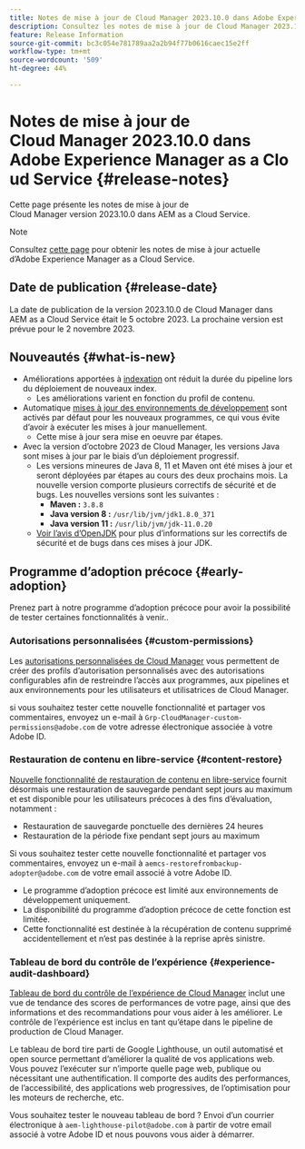 ```yaml
---
title: Notes de mise à jour de Cloud Manager 2023.10.0 dans Adobe Experience Manager as a Cloud Service
description: Consultez les notes de mise à jour de Cloud Manager 2023.10.0 dans AEM as a Cloud Service.
feature: Release Information
source-git-commit: bc3c054e781789aa2a2b94f77b0616caec15e2ff
workflow-type: tm+mt
source-wordcount: '509'
ht-degree: 44%

---
```



# Notes de mise à jour de Cloud Manager 2023.10.0 dans Adobe Experience Manager as a Cloud Service {#release-notes}

Cette page présente les notes de mise à jour de Cloud Manager version 2023.10.0 dans AEM as a Cloud Service.

>[!NOTE]
>
>Consultez [cette page](/help/release-notes/release-notes-cloud/release-notes-current.md) pour obtenir les notes de mise à jour actuelle d’Adobe Experience Manager as a Cloud Service.

## Date de publication {#release-date}

La date de publication de la version 2023.10.0 de Cloud Manager dans AEM as a Cloud Service était le 5 octobre 2023. La prochaine version est prévue pour le 2 novembre 2023.

## Nouveautés {#what-is-new}

* Améliorations apportées à [indexation](/help/operations/indexing.md) ont réduit la durée du pipeline lors du déploiement de nouveaux index.
   * Les améliorations varient en fonction du profil de contenu.
* Automatique [mises à jour des environnements de développement](/help/implementing/cloud-manager/manage-environments.md#updating-environments) sont activés par défaut pour les nouveaux programmes, ce qui vous évite d’avoir à exécuter les mises à jour manuellement.
   * Cette mise à jour sera mise en oeuvre par étapes.
* Avec la version d’octobre 2023 de Cloud Manager, les versions Java sont mises à jour par le biais d’un déploiement progressif.
   * Les versions mineures de Java 8, 11 et Maven ont été mises à jour et seront déployées par étapes au cours des deux prochains mois. La nouvelle version comporte plusieurs correctifs de sécurité et de bugs. Les nouvelles versions sont les suivantes :
      * **Maven :** `3.8.8`
      * **Java version 8 :** `/usr/lib/jvm/jdk1.8.0_371`
      * **Java version 11 :** `/usr/lib/jvm/jdk-11.0.20`
   * [Voir l’avis d’OpenJDK](https://openjdk.org/groups/vulnerability/advisories/) pour plus d’informations sur les correctifs de sécurité et de bugs dans ces mises à jour JDK.

## Programme d’adoption précoce {#early-adoption}

Prenez part à notre programme d’adoption précoce pour avoir la possibilité de tester certaines fonctionnalités à venir..

### Autorisations personnalisées {#custom-permissions}

Les [autorisations personnalisées de Cloud Manager](/help/implementing/cloud-manager/custom-permissions.md) vous permettent de créer des profils d’autorisation personnalisés avec des autorisations configurables afin de restreindre l’accès aux programmes, aux pipelines et aux environnements pour les utilisateurs et utilisatrices de Cloud Manager.

si vous souhaitez tester cette nouvelle fonctionnalité et partager vos commentaires, envoyez un e-mail à `Grp-CloudManager-custom-permissions@adobe.com` de votre adresse électronique associée à votre Adobe ID.

### Restauration de contenu en libre-service {#content-restore}

[Nouvelle fonctionnalité de restauration de contenu en libre-service](/help/operations/restore.md) fournit désormais une restauration de sauvegarde pendant sept jours au maximum et est disponible pour les utilisateurs précoces à des fins d’évaluation, notamment :

* Restauration de sauvegarde ponctuelle des dernières 24 heures
* Restauration de la période fixe pendant sept jours au maximum

Si vous souhaitez tester cette nouvelle fonctionnalité et partager vos commentaires, envoyez un e-mail à `aemcs-restorefrombackup-adopter@adobe.com` de votre email associé à votre Adobe ID.

* Le programme d’adoption précoce est limité aux environnements de développement uniquement.
* La disponibilité du programme d’adoption précoce de cette fonction est limitée.
* Cette fonctionnalité est destinée à la récupération de contenu supprimé accidentellement et n’est pas destinée à la reprise après sinistre.

### Tableau de bord du contrôle de l’expérience {#experience-audit-dashboard}

[Tableau de bord du contrôle de l’expérience de Cloud Manager](/help/implementing/cloud-manager/experience-audit-dashboard.md) inclut une vue de tendance des scores de performances de votre page, ainsi que des informations et des recommandations pour vous aider à les améliorer. Le contrôle de l’expérience est inclus en tant qu’étape dans le pipeline de production de Cloud Manager.

Le tableau de bord tire parti de Google Lighthouse, un outil automatisé et open source permettant d’améliorer la qualité de vos applications web. Vous pouvez l’exécuter sur n’importe quelle page web, publique ou nécessitant une authentification. Il comporte des audits des performances, de l’accessibilité, des applications web progressives, de l’optimisation pour les moteurs de recherche, etc.

Vous souhaitez tester le nouveau tableau de bord ? Envoi d’un courrier électronique à `aem-lighthouse-pilot@adobe.com` à partir de votre email associé à votre Adobe ID et nous pouvons vous aider à démarrer.
